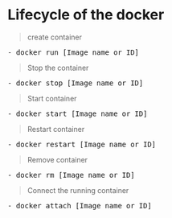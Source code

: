 # Lifecycle of the docker

> create container

<pre>
- docker run [Image name or ID]
</pre>

> Stop the container

<pre>
- docker stop [Image name or ID]
</pre>

> Start container

<pre>
- docker start [Image name or ID]
</pre>

> Restart container

<pre>
- docker restart [Image name or ID]
</pre>

> Remove container

<pre>
- docker rm [Image name or ID]
</pre>

> Connect the running container

<pre>
- docker attach [Image name or ID]
</pre>
